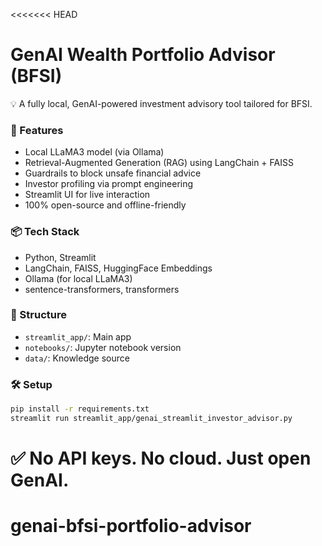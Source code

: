 <<<<<<< HEAD
# GenAI Wealth Portfolio Advisor (BFSI)

💡 A fully local, GenAI-powered investment advisory tool tailored for BFSI.

### 🚀 Features
- Local LLaMA3 model (via Ollama)
- Retrieval-Augmented Generation (RAG) using LangChain + FAISS
- Guardrails to block unsafe financial advice
- Investor profiling via prompt engineering
- Streamlit UI for live interaction
- 100% open-source and offline-friendly

### 📦 Tech Stack
- Python, Streamlit
- LangChain, FAISS, HuggingFace Embeddings
- Ollama (for local LLaMA3)
- sentence-transformers, transformers

### 📂 Structure
- `streamlit_app/`: Main app
- `notebooks/`: Jupyter notebook version
- `data/`: Knowledge source

### 🛠️ Setup
```bash
pip install -r requirements.txt
streamlit run streamlit_app/genai_streamlit_investor_advisor.py
```

✅ No API keys. No cloud. Just open GenAI.
=======

# genai-bfsi-portfolio-advisor
